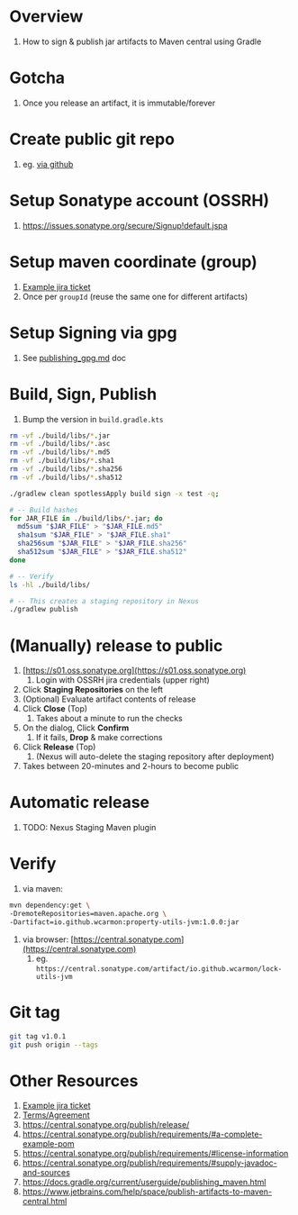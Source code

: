 # Overview
1. How to sign & publish jar artifacts to Maven central using Gradle


# Gotcha
1. Once you release an artifact, it is immutable/forever


# Create public git repo
1. eg. [via github](https://docs.github.com/en/repositories/creating-and-managing-repositories/quickstart-for-repositories)


# Setup Sonatype account (OSSRH)
1. https://issues.sonatype.org/secure/Signup!default.jspa


# Setup maven coordinate (group)
1. [Example jira ticket](https://issues.sonatype.org/browse/OSSRH-97577)
1. Once per `groupId` (reuse the same one for different artifacts)


# Setup Signing via gpg
1. See [publishing_gpg.md](./publishing_gpg.md) doc


# Build, Sign, Publish
1. Bump the version in `build.gradle.kts`
```sh
rm -vf ./build/libs/*.jar
rm -vf ./build/libs/*.asc
rm -vf ./build/libs/*.md5
rm -vf ./build/libs/*.sha1
rm -vf ./build/libs/*.sha256
rm -vf ./build/libs/*.sha512

./gradlew clean spotlessApply build sign -x test -q;

# -- Build hashes
for JAR_FILE in ./build/libs/*.jar; do
  md5sum "$JAR_FILE" > "$JAR_FILE.md5"
  sha1sum "$JAR_FILE" > "$JAR_FILE.sha1"
  sha256sum "$JAR_FILE" > "$JAR_FILE.sha256"
  sha512sum "$JAR_FILE" > "$JAR_FILE.sha512"
done

# -- Verify
ls -hl ./build/libs/

# -- This creates a staging repository in Nexus
./gradlew publish
```


# (Manually) release to public
1. [https://s01.oss.sonatype.org](https://s01.oss.sonatype.org)
    1. Login with OSSRH jira credentials (upper right)
1. Click **Staging Repositories** on the left
1. (Optional) Evaluate artifact contents of release
1. Click **Close** (Top)
    1. Takes about a minute to run the checks
1. On the dialog, Click **Confirm**
    1. If it fails, **Drop** & make corrections
1. Click **Release** (Top)
    1. (Nexus will auto-delete the staging repository after deployment)
1. Takes between 20-minutes and 2-hours to become public


# Automatic release
1. TODO: Nexus Staging Maven plugin


# Verify
1. via maven:
```bash
mvn dependency:get \
-DremoteRepositories=maven.apache.org \
-Dartifact=io.github.wcarmon:property-utils-jvm:1.0.0:jar
```
1. via browser: [https://central.sonatype.com](https://central.sonatype.com)
    1. eg. `https://central.sonatype.com/artifact/io.github.wcarmon/lock-utils-jvm`



# Git tag
```bash
git tag v1.0.1
git push origin --tags
```


# Other Resources
1. [Example jira ticket](https://issues.sonatype.org/browse/OSSRH-97577)
1. [Terms/Agreement](https://central.sonatype.org/publish/producer-terms)
1. https://central.sonatype.org/publish/release/
1. https://central.sonatype.org/publish/requirements/#a-complete-example-pom
1. https://central.sonatype.org/publish/requirements/#license-information
1. https://central.sonatype.org/publish/requirements/#supply-javadoc-and-sources
1. https://docs.gradle.org/current/userguide/publishing_maven.html
1. https://www.jetbrains.com/help/space/publish-artifacts-to-maven-central.html
